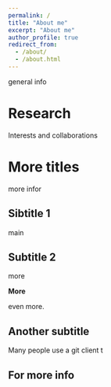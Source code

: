 ```yaml
---
permalink: /
title: "About me"
excerpt: "About me"
author_profile: true
redirect_from: 
  - /about/
  - /about.html
---
```


general info

Research
======

Interests and collaborations


More titles
======

more infor

Sibtitle 1
------
main

Subtitle 2
------
more

**More**

even more.

Another subtitle
------
Many people use a git client t

For more info
------

